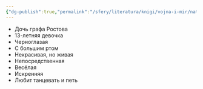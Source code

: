 ```yaml
---
{"dg-publish":true,"permalink":"/sfery/literatura/knigi/vojna-i-mir/natasha-rostova/","tags":["book"]}
---
```


- Дочь графа Ростова
- 13-летняя девочка
- Черноглазая
- С большим ртом
- Некрасивая, но живая 
- Непосредственная
- Весёлая
- Искренняя 
- Любит танцевать и петь